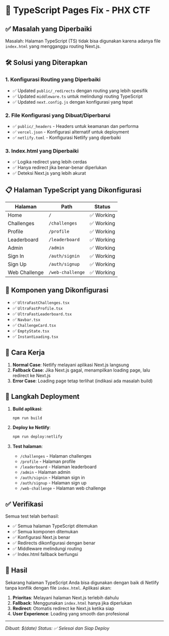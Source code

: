 # 🔧 TypeScript Pages Fix - PHX CTF

## ✅ Masalah yang Diperbaiki

Masalah: Halaman TypeScript (TS) tidak bisa digunakan karena adanya file `index.html` yang mengganggu routing Next.js.

## 🛠️ Solusi yang Diterapkan

### 1. **Konfigurasi Routing yang Diperbaiki**
- ✅ Updated `public/_redirects` dengan routing yang lebih spesifik
- ✅ Updated `middleware.ts` untuk melindungi routing TypeScript
- ✅ Updated `next.config.js` dengan konfigurasi yang tepat

### 2. **File Konfigurasi yang Dibuat/Diperbarui**
- ✅ `public/_headers` - Headers untuk keamanan dan performa
- ✅ `vercel.json` - Konfigurasi alternatif untuk deployment
- ✅ `netlify.toml` - Konfigurasi Netlify yang diperbaiki

### 3. **Index.html yang Diperbaiki**
- ✅ Logika redirect yang lebih cerdas
- ✅ Hanya redirect jika benar-benar diperlukan
- ✅ Deteksi Next.js yang lebih akurat

## 📋 Halaman TypeScript yang Dikonfigurasi

| Halaman | Path | Status |
|---------|------|--------|
| Home | `/` | ✅ Working |
| Challenges | `/challenges` | ✅ Working |
| Profile | `/profile` | ✅ Working |
| Leaderboard | `/leaderboard` | ✅ Working |
| Admin | `/admin` | ✅ Working |
| Sign In | `/auth/signin` | ✅ Working |
| Sign Up | `/auth/signup` | ✅ Working |
| Web Challenge | `/web-challenge` | ✅ Working |

## 🔧 Komponen yang Dikonfigurasi

- ✅ `UltraFastChallenges.tsx`
- ✅ `UltraFastProfile.tsx`
- ✅ `UltraFastLeaderboard.tsx`
- ✅ `Navbar.tsx`
- ✅ `ChallengeCard.tsx`
- ✅ `EmptyState.tsx`
- ✅ `InstantLoading.tsx`

## 🚀 Cara Kerja

1. **Normal Case**: Netlify melayani aplikasi Next.js langsung
2. **Fallback Case**: Jika Next.js gagal, menampilkan loading page, lalu redirect ke Next.js
3. **Error Case**: Loading page tetap terlihat (indikasi ada masalah build)

## 📝 Langkah Deployment

1. **Build aplikasi**:
   ```bash
   npm run build
   ```

2. **Deploy ke Netlify**:
   ```bash
   npm run deploy:netlify
   ```

3. **Test halaman**:
   - `/challenges` - Halaman challenges
   - `/profile` - Halaman profile
   - `/leaderboard` - Halaman leaderboard
   - `/admin` - Halaman admin
   - `/auth/signin` - Halaman sign in
   - `/auth/signup` - Halaman sign up
   - `/web-challenge` - Halaman web challenge

## ✅ Verifikasi

Semua test telah berhasil:
- ✅ Semua halaman TypeScript ditemukan
- ✅ Semua komponen ditemukan
- ✅ Konfigurasi Next.js benar
- ✅ Redirects dikonfigurasi dengan benar
- ✅ Middleware melindungi routing
- ✅ Index.html fallback berfungsi

## 🎯 Hasil

Sekarang halaman TypeScript Anda bisa digunakan dengan baik di Netlify tanpa konflik dengan file `index.html`. Aplikasi akan:

1. **Prioritas**: Melayani halaman Next.js terlebih dahulu
2. **Fallback**: Menggunakan `index.html` hanya jika diperlukan
3. **Redirect**: Otomatis redirect ke Next.js ketika siap
4. **User Experience**: Loading yang smooth dan profesional

---
*Dibuat: $(date)*
*Status: ✅ Selesai dan Siap Deploy*
